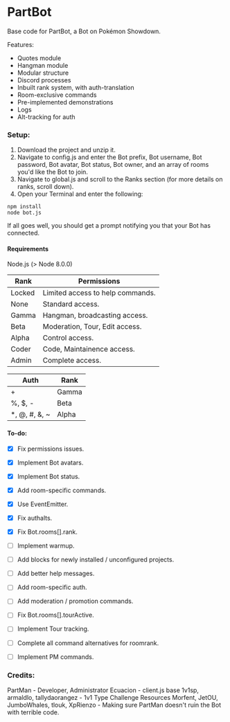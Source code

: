 # PartBot

Base code for PartBot, a Bot on Pokémon Showdown.

Features:
* Quotes module
* Hangman module
* Modular structure
* Discord processes
* Inbuilt rank system, with auth-translation
* Room-exclusive commands
* Pre-implemented demonstrations
* Logs
* Alt-tracking for auth


### Setup:

1. Download the project and unzip it.
1. Navigate to config.js and enter the Bot prefix, Bot username, Bot password, Bot avatar, Bot status, Bot owner, and an array of rooms you'd like the Bot to join.
1. Navigate to global.js and scroll to the Ranks section (for more details on ranks, scroll down).
1. Open your Terminal and enter the following:
```
npm install
node bot.js
```


If all goes well, you should get a prompt notifying you that your Bot has connected.


#### Requirements
Node.js (> Node 8.0.0)



Rank | Permissions
-----|------------
Locked | Limited access to help commands.
None | Standard access.
Gamma | Hangman, broadcasting access.
Beta | Moderation, Tour, Edit access.
Alpha | Control access.
Coder | Code, Maintainence access.
Admin | Complete access.


Auth | Rank
-----|-----
 \+ | Gamma
 \%, $, - | Beta
 \*, @, #, &, ~ | Alpha
 
 
 #### To-do:
 - [x] Fix permissions issues.
 - [x] Implement Bot avatars.
 - [x] Implement Bot status.
 - [x] Add room-specific commands.
 - [x] Use EventEmitter.
 - [x] Fix authalts.
 - [x] Fix Bot.rooms\[].rank.
 - [ ] Implement warmup.
 - [ ] Add blocks for newly installed / unconfigured projects.
 - [ ] Add better help messages.
 - [ ] Add room-specific auth.
 - [ ] Add moderation / promotion commands.
 - [ ] Fix Bot.rooms\[].tourActive.
 - [ ] Implement Tour tracking.
 - [ ] Complete all command alternatives for roomrank.
 - [ ] Implement PM commands.
 
 
 
 
 ### Credits:
 PartMan - Developer, Administrator
 Ecuacion - client.js base
 1v1sp, armaldlo, tallydaorangez - 1v1 Type Challenge Resources
 Morfent, JetOU, JumboWhales, tlouk, XpRienzo - Making sure PartMan doesn't ruin the Bot with terrible code.
